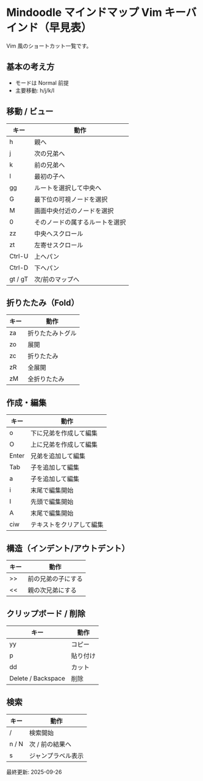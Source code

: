 # Mindoodle マインドマップ Vim キーバインド（早見表）

Vim 風のショートカット一覧です。

## 基本の考え方

- モードは Normal 前提
- 主要移動: h/j/k/l

## 移動 / ビュー

| キー | 動作 |
|---|---|
| h | 親へ |
| j | 次の兄弟へ |
| k | 前の兄弟へ |
| l | 最初の子へ |
| gg | ルートを選択して中央へ |
| G | 最下位の可視ノードを選択 |
| M | 画面中央付近のノードを選択 |
| 0 | そのノードの属するルートを選択 |
| zz | 中央へスクロール |
| zt | 左寄せスクロール |
| Ctrl-U | 上へパン |
| Ctrl-D | 下へパン |
| gt / gT | 次/前のマップへ |

## 折りたたみ（Fold）

| キー | 動作 |
|---|---|
| za | 折りたたみトグル |
| zo | 展開 |
| zc | 折りたたみ |
| zR | 全展開 |
| zM | 全折りたたみ |

## 作成・編集

| キー | 動作 |
|---|---|
| o | 下に兄弟を作成して編集 |
| O | 上に兄弟を作成して編集 |
| Enter | 兄弟を追加して編集 |
| Tab | 子を追加して編集 |
| a | 子を追加して編集 |
| i | 末尾で編集開始 |
| I | 先頭で編集開始 |
| A | 末尾で編集開始 |
| ciw | テキストをクリアして編集 |

## 構造（インデント/アウトデント）

| キー | 動作 |
|---|---|
| >> | 前の兄弟の子にする |
| << | 親の次兄弟にする |

## クリップボード / 削除

| キー | 動作 |
|---|---|
| yy | コピー |
| p | 貼り付け |
| dd | カット |
| Delete / Backspace | 削除 |

## 検索

| キー | 動作 |
|---|---|
| / | 検索開始 |
| n / N | 次 / 前の結果へ |
| s | ジャンプラベル表示 |

最終更新: 2025-09-26
